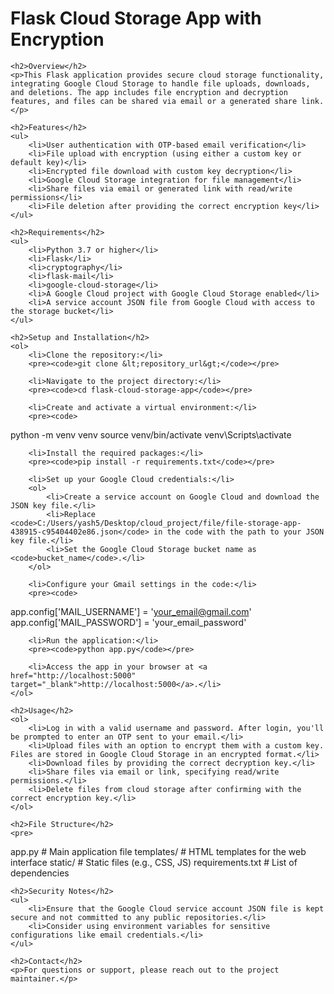<!DOCTYPE html>
<html lang="en">
<head>
    <meta charset="UTF-8">
    <meta name="viewport" content="width=device-width, initial-scale=1.0">
    <title>README for Flask Cloud Storage App</title>
</head>
<body>
    <h1>Flask Cloud Storage App with Encryption</h1>

    <h2>Overview</h2>
    <p>This Flask application provides secure cloud storage functionality, integrating Google Cloud Storage to handle file uploads, downloads, and deletions. The app includes file encryption and decryption features, and files can be shared via email or a generated share link.</p>

    <h2>Features</h2>
    <ul>
        <li>User authentication with OTP-based email verification</li>
        <li>File upload with encryption (using either a custom key or default key)</li>
        <li>Encrypted file download with custom key decryption</li>
        <li>Google Cloud Storage integration for file management</li>
        <li>Share files via email or generated link with read/write permissions</li>
        <li>File deletion after providing the correct encryption key</li>
    </ul>

    <h2>Requirements</h2>
    <ul>
        <li>Python 3.7 or higher</li>
        <li>Flask</li>
        <li>cryptography</li>
        <li>flask-mail</li>
        <li>google-cloud-storage</li>
        <li>A Google Cloud project with Google Cloud Storage enabled</li>
        <li>A service account JSON file from Google Cloud with access to the storage bucket</li>
    </ul>

    <h2>Setup and Installation</h2>
    <ol>
        <li>Clone the repository:</li>
        <pre><code>git clone &lt;repository_url&gt;</code></pre>

        <li>Navigate to the project directory:</li>
        <pre><code>cd flask-cloud-storage-app</code></pre>

        <li>Create and activate a virtual environment:</li>
        <pre><code>
python -m venv venv
source venv/bin/activate  <!-- For Linux/macOS -->
venv\Scripts\activate     <!-- For Windows -->
</code></pre>

        <li>Install the required packages:</li>
        <pre><code>pip install -r requirements.txt</code></pre>

        <li>Set up your Google Cloud credentials:</li>
        <ol>
            <li>Create a service account on Google Cloud and download the JSON key file.</li>
            <li>Replace <code>C:/Users/yash5/Desktop/cloud_project/file/file-storage-app-438915-c95404402e86.json</code> in the code with the path to your JSON key file.</li>
            <li>Set the Google Cloud Storage bucket name as <code>bucket_name</code>.</li>
        </ol>

        <li>Configure your Gmail settings in the code:</li>
        <pre><code>
app.config['MAIL_USERNAME'] = 'your_email@gmail.com'
app.config['MAIL_PASSWORD'] = 'your_email_password' <!-- Ensure less secure apps are enabled in Gmail -->
</code></pre>

        <li>Run the application:</li>
        <pre><code>python app.py</code></pre>

        <li>Access the app in your browser at <a href="http://localhost:5000" target="_blank">http://localhost:5000</a>.</li>
    </ol>

    <h2>Usage</h2>
    <ol>
        <li>Log in with a valid username and password. After login, you'll be prompted to enter an OTP sent to your email.</li>
        <li>Upload files with an option to encrypt them with a custom key. Files are stored in Google Cloud Storage in an encrypted format.</li>
        <li>Download files by providing the correct decryption key.</li>
        <li>Share files via email or link, specifying read/write permissions.</li>
        <li>Delete files from cloud storage after confirming with the correct encryption key.</li>
    </ol>

    <h2>File Structure</h2>
    <pre>
app.py              # Main application file
templates/          # HTML templates for the web interface
static/             # Static files (e.g., CSS, JS)
requirements.txt    # List of dependencies
</pre>

    <h2>Security Notes</h2>
    <ul>
        <li>Ensure that the Google Cloud service account JSON file is kept secure and not committed to any public repositories.</li>
        <li>Consider using environment variables for sensitive configurations like email credentials.</li>
    </ul>

    <h2>Contact</h2>
    <p>For questions or support, please reach out to the project maintainer.</p>
</body>
</html>
